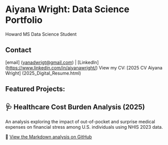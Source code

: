 # Aiyana Wright: Data Science Portfolio 
Howard MS Data Science Student 
## Contact 
[email] (yanadwrigt@gmail.com) | [LinkedIn] (https://www.linkedin.com/in/aiyanawright/)
View my CV: [2025 CV Aiyana Wright] (2025_Digital_Resume.html) 

## Featured Projects: 

## 🩺 Healthcare Cost Burden Analysis (2025)

An analysis exploring the impact of out-of-pocket and surprise medical expenses on financial stress among U.S. individuals using NHIS 2023 data. 

📄 [View the Markdown analysis on GitHub](https://github.com/your-username/your-repo-name/blob/main/index.md)


